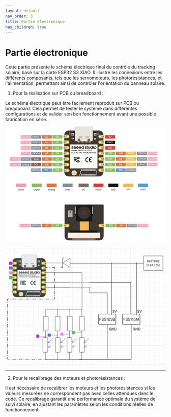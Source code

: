 ```yaml
---
layout: default
nav_order: 3
title: Partie Electronique
has_children: true
---
```


# Partie électronique

Cette partie présente le schéma électrique final du contrôle du tracking solaire, basé sur la carte ESP32 S3 XIAO. Il illustre les connexions entre les différents composants, tels que les servomoteurs, les photorésistances, et l'alimentation, permettant ainsi de contrôler l'orientation du panneau solaire.



1. Pour la réalisation sur PCB ou breadboard :

Le schéma électrique peut être facilement reproduit sur PCB ou breadboard. Cela permet de tester le système dans différentes configurations et de valider son bon fonctionnement avant une possible fabrication en série.

![](../Partie_électronique/schéma_élec1.png)

![](../Partie_électronique/schéma_élec2.png)

---

2. Pour le recalibrage des moteurs et photorésistances :

Il est nécessaire de recalibrer les moteurs et les photorésistances si les valeurs mesurées ne correspondent pas avec celles attendues dans le code. Ce recalibrage garantit une performance optimale du système de suivi solaire, en ajustant les paramètres selon les conditions réelles de fonctionnement.
